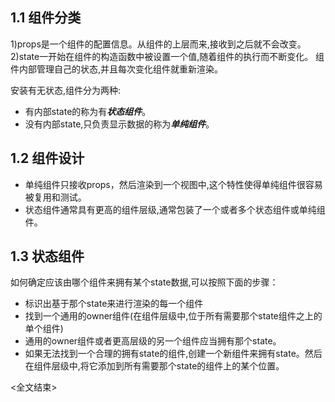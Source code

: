 ## 1.1 组件分类

1)props是一个组件的配置信息。从组件的上层而来,接收到之后就不会改变。
2)state一开始在组件的构造函数中被设置一个值,随着组件的执行而不断变化。
 组件内部管理自己的状态,并且每次变化组件就重新渲染。

安装有无状态,组件分为两种:
- 有内部state的称为有***状态组件***。
- 没有内部state,只负责显示数据的称为***单纯组件***。

## 1.2 组件设计
- 单纯组件只接收props，然后渲染到一个视图中,这个特性使得单纯组件很容易被复用和测试。
- 状态组件通常具有更高的组件层级,通常包装了一个或者多个状态组件或单纯组件。

## 1.3 状态组件

如何确定应该由哪个组件来拥有某个state数据,可以按照下面的步骤：
- 标识出基于那个state来进行渲染的每一个组件
- 找到一个通用的owner组件(在组件层级中,位于所有需要那个state组件之上的单个组件)
- 通用的owner组件或者更高层级的另一个组件应当拥有那个state。
- 如果无法找到一个合理的拥有state的组件,创建一个新组件来拥有state。然后在组件层级中,将它添加到所有需要那个state的组件上的某个位置。

<全文结束>